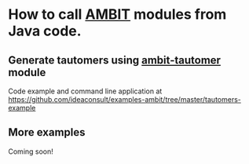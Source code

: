 How to call [AMBIT](http://ambit.sourceforge.net/ "AMBIT") modules from Java code.
==============

Generate tautomers using [ambit-tautomer](http://www.slideshare.net/jeliazkova_nina/ambittautomer-an-open-source-tool-for-tautomer-generation "ambit2-tautomer") module
----------------
Code example and command line application at https://github.com/ideaconsult/examples-ambit/tree/master/tautomers-example

More examples 
----------------
Coming soon!


